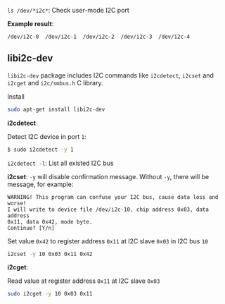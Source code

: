 ``ls /dev/*i2c*``: Check user-mode I2C port

**Example result**: 

```
/dev/i2c-0  /dev/i2c-1  /dev/i2c-2  /dev/i2c-3  /dev/i2c-4
```

## libi2c-dev

``libi2c-dev`` package includes I2C commands like ``i2cdetect``, ``i2cset`` and ``i2cget`` and ``i2c/smbus.h`` C library.

Install

```sh
sudo apt-get install libi2c-dev
```

**i2cdetect**

Detect I2C device in port ``1``:

```bash
$ sudo i2cdetect -y 1
```

``i2cdetect -l``: List all existed I2C bus

**i2cset**: ``-y`` will disable confirmation message. Without ``-y``, there will be message, for example:

```
WARNING! This program can confuse your I2C bus, cause data loss and worse!
I will write to device file /dev/i2c-10, chip address 0x03, data address
0x11, data 0x42, mode byte.
Continue? [Y/n]
```

Set value ``0x42`` to register address ``0x11`` at I2C slave ``0x03`` in I2C bus ``10``

```sh
i2cset -y 10 0x03 0x11 0x42
```

**i2cget**:

Read value at register address ``0x11`` at I2C slave ``0x03``

```sh
sudo i2cget -y 10 0x03 0x11
```
